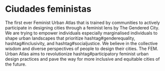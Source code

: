 # Ciudades feministas

The first ever Feminist Urban Atlas that is trained by communities to actively participate in designing cities through a feminist lens by The Gendered City. We are trying to empower individuals especially marginalised individuals to shape urban landscapes that prioritize hashtag#genderequality, hashtag#inclusivity, and hashtag#socialjustice. We believe in the collective wisdom and diverse perspectives of people to design their cities. The FEM. Urban Atlas aims to revolutionize hashtag#participatory feminist urban design practices and pave the way for more inclusive and equitable cities of the future. 

